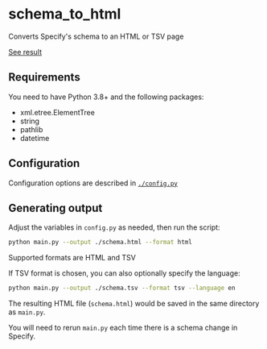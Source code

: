 # schema_to_html

Converts Specify's schema to an HTML or TSV page

[See result](https://www.specifysoftware.org/specify-6-schema/)

## Requirements

You need to have Python 3.8+ and the following packages:

- xml.etree.ElementTree
- string
- pathlib
- datetime

## Configuration

Configuration options are described in [`./config.py`](https://github.com/specify/schema_to_html/blob/main/config.py)

## Generating output

Adjust the variables in `config.py` as needed, then run the script:

```zsh
python main.py --output ./schema.html --format html
```

Supported formats are HTML and TSV

If TSV format is chosen, you can also optionally specify the language:

```zsh
python main.py --output ./schema.tsv --format tsv --language en
```


The resulting HTML file (`schema.html`) would be saved in the same directory as
`main.py`.

You will need to rerun `main.py` each time there is a schema change in Specify.
